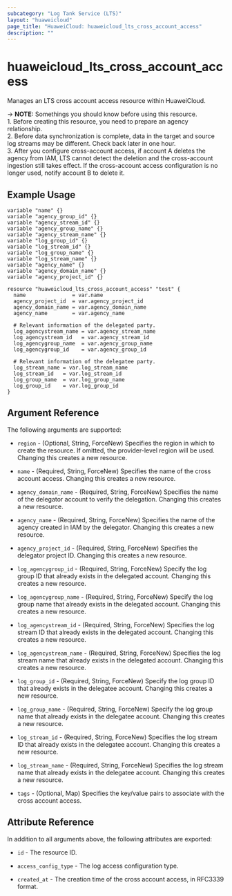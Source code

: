 ```yaml
---
subcategory: "Log Tank Service (LTS)"
layout: "huaweicloud"
page_title: "HuaweiCloud: huaweicloud_lts_cross_account_access"
description: ""
---
```


# huaweicloud_lts_cross_account_access

Manages an LTS cross account access resource within HuaweiCloud.

-> **NOTE:** Somethings you should know before using this resource.
<br/> 1. Before creating this resource, you need to prepare an agency relationship.
<br/> 2. Before data synchronization is complete, data in the target and source log streams may be different.
         Check back later in one hour.
<br/> 3. After you configure cross-account access, if account A deletes the agency from IAM, LTS cannot detect the
         deletion and the cross-account ingestion still takes effect. If the cross-account access configuration is
         no longer used, notify account B to delete it.

## Example Usage

```hcl
variable "name" {}
variable "agency_group_id" {}
variable "agency_stream_id" {}
variable "agency_group_name" {}
variable "agency_stream_name" {}
variable "log_group_id" {}
variable "log_stream_id" {}
variable "log_group_name" {}
variable "log_stream_name" {}
variable "agency_name" {}
variable "agency_domain_name" {}
variable "agency_project_id" {}

resource "huaweicloud_lts_cross_account_access" "test" {
  name               = var.name
  agency_project_id  = var.agency_project_id
  agency_domain_name = var.agency_domain_name
  agency_name        = var.agency_name

  # Relevant information of the delegated party.
  log_agencystream_name = var.agency_stream_name
  log_agencystream_id   = var.agency_stream_id
  log_agencygroup_name  = var.agency_group_name
  log_agencygroup_id    = var.agency_group_id

  # Relevant information of the delegatee party.
  log_stream_name = var.log_stream_name
  log_stream_id   = var.log_stream_id
  log_group_name  = var.log_group_name
  log_group_id    = var.log_group_id
}
```

## Argument Reference

The following arguments are supported:

* `region` - (Optional, String, ForceNew) Specifies the region in which to create the resource.
  If omitted, the provider-level region will be used.
  Changing this creates a new resource.

* `name` - (Required, String, ForceNew) Specifies the name of the cross account access.
  Changing this creates a new resource.

* `agency_domain_name` - (Required, String, ForceNew) Specifies the name of the delegator account to verify
  the delegation. Changing this creates a new resource.

* `agency_name` - (Required, String, ForceNew) Specifies the name of the agency created in IAM by the delegator.
  Changing this creates a new resource.

* `agency_project_id` - (Required, String, ForceNew) Specifies the delegator project ID.
  Changing this creates a new resource.

* `log_agencygroup_id` - (Required, String, ForceNew) Specify the log group ID that already exists in the
  delegated account. Changing this creates a new resource.

* `log_agencygroup_name` - (Required, String, ForceNew) Specify the log group name that already exists in the
  delegated account. Changing this creates a new resource.

* `log_agencystream_id` - (Required, String, ForceNew) Specifies the log stream ID that already exists in the
  delegated account. Changing this creates a new resource.

* `log_agencystream_name` - (Required, String, ForceNew) Specifies the log stream name that already exists in the
  delegated account. Changing this creates a new resource.

* `log_group_id` - (Required, String, ForceNew) Specify the log group ID that already exists in the
  delegatee account. Changing this creates a new resource.

* `log_group_name` - (Required, String, ForceNew) Specify the log group name that already exists in the
  delegatee account. Changing this creates a new resource.

* `log_stream_id` - (Required, String, ForceNew) Specifies the log stream ID that already exists in the
  delegatee account. Changing this creates a new resource.

* `log_stream_name` - (Required, String, ForceNew) Specifies the log stream name that already exists in the
  delegatee account. Changing this creates a new resource.

* `tags` - (Optional, Map) Specifies the key/value pairs to associate with the cross account access.

## Attribute Reference

In addition to all arguments above, the following attributes are exported:

* `id` - The resource ID.

* `access_config_type` - The log access configuration type.

* `created_at` - The creation time of the cross account access, in RFC3339 format.

